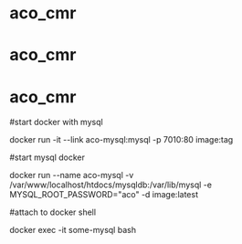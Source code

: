 # aco_cmr
# aco_cmr
# aco_cmr
#start docker with mysql

docker run -it --link aco-mysql:mysql -p 7010:80 image:tag

#start mysql docker 

docker run --name aco-mysql -v /var/www/localhost/htdocs/mysqldb:/var/lib/mysql -e MYSQL_ROOT_PASSWORD="aco" -d image:latest


#attach to docker shell 

docker exec -it some-mysql bash
